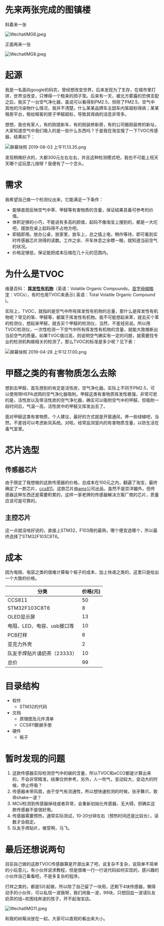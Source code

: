 # 先来两张完成的图镇楼

斜着来一张

![WechatIMG6.jpeg](https://i.loli.net/2019/08/03/x9aLvNqfDFSu1I2.jpg)

正面再来一张

![WechatIMG8.jpeg](https://i.loli.net/2019/08/03/L16KUxHOisQl4Wd.jpg)

# 起源

我是一名面向google的码农，曾经想改变世界，后来发现为了生存，在城市里打拼，世界没改变，只博得一个租来的鸽子笼。后来有一天，被北方雾霾的恐惧支配之后，我买了一台空气净化器，虽说可以看得到PM2.5，但除了PM2.5，空气中其他的污染物什么情况，我并不清楚。什么某某品牌车主因车内笨超标得病；某某租房平台，租给租客的房子甲醛超标，导致其得病的消息非常多。

想想，我也有家人，有的刚提新车，有的刚装修新房，有的公司搬刚装修的新址，大家知道空气中我们吸入的是一些什么东西吗？于是我在淘宝搜了一下TVOC传感器，结果如下：

![屏幕快照 2019-08-03 上午11.13.35.png](https://i.loli.net/2019/08/03/MoOxLFWAGE3DbvX.png)


发现稍微好点的，大都300元左右左右，并且这种检测模式吧，我也不可能上班天天哪个这玩意儿按呀？我便有了一个念头。

# 需求

我希望自己做一个检测仪出来，它能满足一下条件：

- 能够直观反映空气中苯、甲醛等有害物质的含量，保证结果具备可参考的价值。
- 体积足够的小巧，不能说有多高的颜值，起码不像淘宝上搜到的，都是一大坨吧，摆放在桌上起码得不占地方吧。
- 即插即用。放办公桌，放家里，放车上，总之插上电，稍作等待，即可看到实时传感器芯片测得的读数。工作之余、开车休息之余瞟一眼，就知道当前空气的状况。
- 价格足够低，保证能把成本压缩在几十元的范围内。

# 为什么是TVOC

维基百科： **[挥发性有机物](https://zh.wikipedia.org/zh/挥发性有机物)**（英语：Volatile Organic Compounds，[首字母缩略字](https://zh.wikipedia.org/wiki/首字母縮略字)：VOCs），有时也用TVOC来表示( 英语：Total Volatile Organic Compound )。

实际上，TVOC，就指的是空气中所有挥发性有机物的总量，那什么是挥发性有机物呢？常见的笨、甲醛等，都属于挥发性有机物。我不可能想起来苯，就去买个苯的检测仪，想起来甲醛，就去买个甲醛的检测仪，当然，不差钱另说。所以用TVOC检测仪，一次性检测一下空气中所有挥发性有机物的含量，就能大致推断出当前空气的质量。如果TVOC值过高，则说明空气确实有一定的问题，就需要找专业的检测机构做相关的检测了。那么TVOC的标准是多少呢？见下表：

![屏幕快照 2019-04-28 上午12.17.00.png](https://i.loli.net/2019/08/03/4rwPtQO7X9ZJhiz.png)

# 甲醛之类的有害物质怎么去除

想到去甲醛，首先想到的肯定是活性炭，空气净化器。实际上不同于PM2.5，可以使用带HEPA滤网的空气净化器吸附。甲醛这类有害物质挥发性极强，非常可悲的是，活性炭以及带活性炭的空气净化器，确实可以吸附空气中的甲醛，但吸附一段时间后，气温一高，活性炭中的甲醛又挥发出去了。

面对甲醛这类有害物质，个人建议，最好的方式就是开窗通风，养一些绿植吧，当然，不差钱可以考虑新风系统。对啦，经常监测室内的有害物质含量，以防生活在毒气室里。


# 芯片选型

## 传感器芯片

由于限定了我想做的这款传感器的价格，总成本在100元之内，翻遍了淘宝，最终确定了一款芯片，[ccs811](https://ams.com/ccs811)。这款芯片由[ams](https://ams.com/zh/about-ams)公司出品，虽然不是崇洋媚外，但传感器这种东西还是需要积累的，这样一家老牌的传感器解决方案厂商的芯片，质量应该可是可靠的。

## 主控芯片

这一点就没啥好说的，直接上STM32，F103用的最熟，哪个便宜选哪个，所以最终选择了STM32F103C8T6。

# 成本

因为电阻、电容之类的很难计算每个板子的成本，加上快递之类的，这里只是给出一个大致的价格。

| 分类                        | 价格(元) |
| --------------------------- | -------- |
| CCS811                      | 50       |
| STM32F103C8T6               | 8        |
| OLED显示屏                  | 13       |
| 电阻、LED、电容、usb接口等  | 10       |
| PCB打样                     | 6        |
| 亚克力外壳                  | 2        |
| 队友手焊贴片请奶茶（23333） | 10       |
| 总价                        | 99       |

# 目录结构

- 软件
  - STM32的代码
- 文档
  - 原理图及元件清单
  - CCS811数据手册
- 硬件
  - 板子

# 暂时发现的问题

1. 这款传感器实际检测空气中的碳的含量，所以TVOC和eCO2都是计算出来的，不会非常精准，结果仅供参考。另外，人一吹气，变动较大，变动大的时候，停止呼吸？
2. 传感器未带风扇，由于空气有流通性，所以想快速检测的时候，张牙舞爪，致命shake一波？
3. MCU检测到传感器掉线或者异常，会重新初始化传感器，无大碍，但确实这款传感器不是很好用。
4. 传感器需要预热，通常实际测试，10-20分钟左右（预热时间还是比较长），读数才会稳定。
5. 队友手焊贴片，难受啊，马飞。

# 最后还想说两句

目前自己做的这款TVOC传感器算是开源出来了吧，说复杂不复杂，说简单不简单的小玩意儿，有小伙伴说求教程，但是很难一行一行说代码如何实现的，感兴趣的小伙伴自己看看吧，不是多复杂的程序。

打样之类的，都是5片起做，所以除了自己留了一块用，还剩下4块传感器，懒得动手的小伙伴，可以私信一波我呀，我们闲鱼一波，99块，只想回血一波请队友奶茶的钱~贫困线奔波的孩子，开不起淘宝店。

![WechatIMG11.jpeg](https://i.loli.net/2019/08/03/PXHFqbQZ8drnBJO.jpg)

和我的树莓派放在一起，大家可以直观的看出来大小。